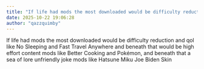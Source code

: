 ```yaml
---
title: "If life had mods the most downloaded would be difficulty reduction and qol like No"
date: 2025-10-22 19:06:28
author: "qazzquimby"
---
```


If life had mods the most downloaded would be difficulty reduction and qol like No Sleeping and Fast Travel Anywhere and beneath that would be high effort content mods like Better Cooking and Pokémon, and beneath that a sea of lore unfriendly joke mods like Hatsune Miku Joe Biden Skin